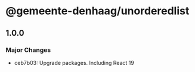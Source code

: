 # @gemeente-denhaag/unorderedlist

## 1.0.0

### Major Changes

- ceb7b03: Upgrade packages. Including React 19

